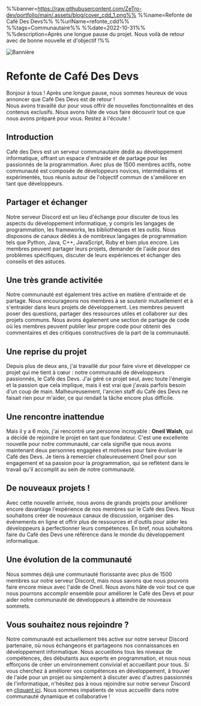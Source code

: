 %%banner=https://raw.githubusercontent.com/ZeTro-dev/portfolio/main/.assets/blog/cover_cdd_1.png%%
%%name=Refonte de Café Des Devs%%
%%urlName=refonte_cdd%%
%%tags=Communautaire%%
%%date=2022-10-31%%
%%description=Après une longue pause du projet. Nous voilà de retour avec de bonne nouvelle et d'objectif !%%

![Bannière](https://raw.githubusercontent.com/ZeTro-dev/portfolio/main/.assets/blog/banner_cdd_1.png)
# Refonte de Café Des Devs
Bonjour à tous ! Après une longue pause, nous sommes heureux de vous annoncer que Café Des Devs est de retour ! </br>Nous avons travaillé dur pour vous offrir de nouvelles fonctionnalités et des contenus exclusifs. Nous avons hâte de vous faire découvrir tout ce que nous avons préparé pour vous. Restez à l'écoute !

## Introduction
Café des Devs est un serveur communautaire dédié au développement informatique, offrant un espace d'entraide et de partage pour les passionnés de la programmation. Avec plus de 1500 membres actifs, notre communauté est composée de développeurs novices, intermédiaires et expérimentés, tous réunis autour de l'objectif commun de s'améliorer en tant que développeurs.

## Partager et échanger
Notre serveur Discord est un lieu d'échange pour discuter de tous les aspects du développement informatique, y compris les langages de programmation, les frameworks, les bibliothèques et les outils. Nous disposons de canaux dédiés à de nombreux langages de programmation tels que Python, Java, C++, JavaScript, Ruby et bien plus encore. Les membres peuvent partager leurs projets, demander de l'aide pour des problèmes spécifiques, discuter de leurs expériences et échanger des conseils et des astuces.

## Une très grande activitée
Notre communauté est également très active en matière d'entraide et de partage. Nous encourageons nos membres à se soutenir mutuellement et à s'entraider dans leurs projets de développement. Les membres peuvent poser des questions, partager des ressources utiles et collaborer sur des projets communs. Nous avons également une section de partage de code où les membres peuvent publier leur propre code pour obtenir des commentaires et des critiques constructives de la part de la communauté.

## Une reprise du projet
Depuis plus de deux ans, j'ai travaillé dur pour faire vivre et développer ce projet qui me tient à cœur : notre communauté de développeurs passionnés, le Café des Devs. J'ai géré ce projet seul, avec toute l'énergie et la passion que cela implique, mais il est vrai que j'avais parfois besoin d'un coup de main. Malheureusement, l'ancien staff du Café des Devs ne faisait rien pour m'aider, ce qui rendait la tâche encore plus difficile.

## Une rencontre inattendue
Mais il y a 6 mois, j'ai rencontré une personne incroyable : **Oneil Walsh**, qui a décidé de rejoindre le projet en tant que fondateur. C'est une excellente nouvelle pour notre communauté, car cela signifie que nous avons maintenant deux personnes engagées et motivées pour faire évoluer le Café des Devs. Je tiens à remercier chaleureusement Oneil pour son engagement et sa passion pour la programmation, qui se reflètent dans le travail qu'il accomplit au sein de notre communauté.

## De nouveaux projets !
Avec cette nouvelle arrivée, nous avons de grands projets pour améliorer encore davantage l'expérience de nos membres sur le Café des Devs. Nous souhaitons créer de nouveaux canaux de discussion, organiser des événements en ligne et offrir plus de ressources et d'outils pour aider les développeurs à perfectionner leurs compétences. En bref, nous souhaitons faire du Café des Devs une référence dans le monde du développement informatique.

## Une évolution de la communauté
Nous sommes déjà une communauté florissante avec plus de 1500 membres sur notre serveur Discord, mais nous savons que nous pouvons faire encore mieux avec l'aide de Oneil. Nous avons hâte de voir tout ce que nous pourrons accomplir ensemble pour améliorer le Café des Devs et pour aider notre communauté de développeurs à atteindre de nouveaux sommets.

## Vous souhaitez nous rejoindre ?
Notre communauté est actuellement très active sur notre serveur Discord partenaire, où nous échangeons et partageons nos connaissances en développement informatique. Nous accueillons tous les niveaux de compétences, des débutants aux experts en programmation, et nous nous efforçons de créer un environnement convivial et accueillant pour tous.
Si vous cherchez à améliorer vos compétences en développement, à trouver de l'aide pour un projet ou simplement à discuter avec d'autres passionnés de l'informatique, n'hésitez pas à nous rejoindre sur notre serveur Discord en [cliquant ici](https://discord.gg/cafedesdevs). Nous sommes impatients de vous accueillir dans notre communauté dynamique et collaborative !



